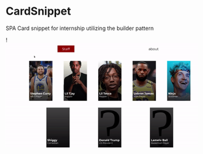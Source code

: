 # CardSnippet
SPA Card snippet for internship utilizing the builder pattern


!![](ezgif.com-gif-maker.gif)
